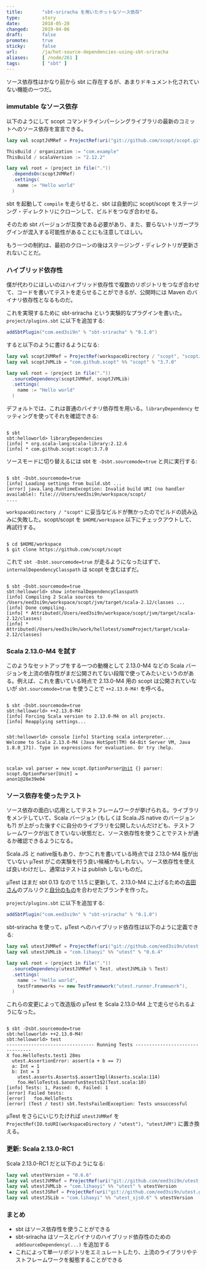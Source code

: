 ```yaml
---
title:       "sbt-sriracha を用いたホットなソース依存"
type:        story
date:        2018-05-20
changed:     2019-04-06
draft:       false
promote:     true
sticky:      false
url:         /ja/hot-source-dependencies-using-sbt-sriracha
aliases:     [ /node/261 ]
tags:        [ "sbt" ]
---
```


ソース依存性はかなり前から sbt に存在するが、あまりドキュメント化されていない機能の一つだ。

### immutable なソース依存

以下のようにして scopt コマンドラインパーシングライブラリの最新のコミットへのソース依存を宣言できる。

```scala
lazy val scoptJVMRef = ProjectRef(uri("git://github.com/scopt/scopt.git#c744bc48393e21092795059aa925fe50729fe62b"), "scoptJVM")

ThisBuild / organization := "com.example"
ThisBuild / scalaVersion := "2.12.2"

lazy val root = (project in file("."))
  .dependsOn(scoptJVMRef)
  .settings(
    name := "Hello world"
  )
```

sbt を起動して `compile` を走らせると、sbt は自動的に scopt/scopt をステージング・ディレクトリにクローンして、ビルドをつなぎ合わせる。

そのため sbt バージョンが互換である必要があり、また、要らないトリガープラグインが混入する可能性があることにも注意してほしい。

もう一つの制約は、最初のクローンの後はステージング・ディレクトリが更新されないことだ。

### ハイブリッド依存性

僕が代わりにほしいのはハイブリッド依存性で複数のリポジトリをつなぎ合わせて、コードを書いてテストを走らせることができるが、公開時には Maven のバイナリ依存性となるものだ。

これを実現するために sbt-sriracha という実験的なプラグインを書いた。`project/plugins.sbt` に以下を追加する:

```scala
addSbtPlugin("com.eed3si9n" % "sbt-sriracha" % "0.1.0")
```

すると以下のように書けるようになる:

```scala
lazy val scoptJVMRef = ProjectRef(workspaceDirectory / "scopt", "scoptJVM")
lazy val scoptJVMLib = "com.github.scopt" %% "scopt" % "3.7.0"

lazy val root = (project in file("."))
  .sourceDependency(scoptJVMRef, scoptJVMLib)
  .settings(
    name := "Hello world"
  )
```

デフォルトでは、これは普通のバイナリ依存性を用いる。`libraryDependency` セッティングを使ってそれを確認できる:

<code>
$ sbt
sbt:helloworld> libraryDependencies
[info] * org.scala-lang:scala-library:2.12.6
[info] * com.github.scopt:scopt:3.7.0
</code>

ソースモードに切り替えるには sbt を `-Dsbt.sourcemode=true` と共に実行する:

<code>
$ sbt -Dsbt.sourcemode=true
[info] Loading settings from build.sbt ...
[error] java.lang.RuntimeException: Invalid build URI (no handler available): file:///Users/eed3si9n/workspace/scopt/
....
</code>

`workspaceDirectory / "scopt"` に妥当なビルドが無かったのでビルドの読み込みに失敗した。scopt/scopt を `$HOME/workspace` 以下にチェックアウトして、再試行する。

<code>
$ cd $HOME/workspace
$ git clone https://github.com/scopt/scopt
</code>

これで `sbt -Dsbt.sourcemode=true` が走るようになったはずで、`internalDependencyClasspath` は scopt を含むはずだ。

<code>
$ sbt -Dsbt.sourcemode=true
sbt:helloworld> show internalDependencyClasspath
[info] Compiling 2 Scala sources to /Users/eed3si9n/workspace/scopt/jvm/target/scala-2.12/classes ...
[info] Done compiling.
[info] * Attributed(/Users/eed3si9n/workspace/scopt/jvm/target/scala-2.12/classes)
[info] * Attributed(/Users/eed3si9n/work/hellotest/someProject/target/scala-2.12/classes)
</code>

### Scala 2.13.0-M4 を試す

このようなセットアップをする一つの動機として 2.13.0-M4 などの Scala バージョンを上流の依存性がまだ公開されてない段階で使ってみたいというのがある。例えば、これを書いている時点で 2.13.0-M4 用の scopt は公開されていないが `sbt.sourcemode=true` を使うことで `++2.13.0-M4!` を呼べる。

<code>
$ sbt -Dsbt.sourcemode=true
sbt:helloworld> ++2.13.0-M4!
[info] Forcing Scala version to 2.13.0-M4 on all projects.
[info] Reapplying settings...

sbt:helloworld> console
[info] Starting scala interpreter...
Welcome to Scala 2.13.0-M4 (Java HotSpot(TM) 64-Bit Server VM, Java 1.8.0_171).
Type in expressions for evaluation. Or try :help.

scala> val parser = new scopt.OptionParser[Unit]("scopt") {}
parser: scopt.OptionParser[Unit] = $anon$1@28e39e04
</code>

### ソース依存を使ったテスト

ソース依存の面白い応用としてテストフレームワークが挙げられる。ライブラリをメンテしていて、Scala バージョン (もしくは Scala.JS native のバージョンも?) が上がった後すぐに自分のライブラリを公開したいんだけども、テストフレームワークが出てきていない状態だと、ソース依存性を使うことでテストが通るか確認できるようになる。

Scala.JS と native版もあり、かつこれを書いている時点では 2.13.0-M4 版が出ていない µTest がこの実験を行う良い候補かもしれない。ソース依存性を使えば良いわけだし、通常はテストは publish しないものだ。

µTest はまだ sbt 0.13 なので 1.1.5 に更新して、2.13.0-M4 に上げるための[吉田さん](https://github.com/lihaoyi/utest/pull/163)のプルリクと[自分のもの](https://github.com/lihaoyi/utest/pull/167)を合わせたブランチを作った。

`project/plugins.sbt` に以下を追加する:

```scala
addSbtPlugin("com.eed3si9n" % "sbt-sriracha" % "0.1.0")
```

sbt-sriracha を使って、µTest へのハイブリッド依存性は以下のように定義できる:

```scala
lazy val utestJVMRef = ProjectRef(uri("git://github.com/eed3si9n/utest.git#5b19f47c"), "utestJVM")
lazy val utestJVMLib = "com.lihaoyi" %% "utest" % "0.6.4"

lazy val root = (project in file("."))
  .sourceDependency(utestJVMRef % Test, utestJVMLib % Test)
  .settings(
    name := "Hello world",
    testFrameworks += new TestFramework("utest.runner.Framework"),
  )
```

これらの変更によって改造版の µTest を Scala 2.13.0-M4 上で走らせられるようになった。

<code>
$ sbt -Dsbt.sourcemode=true
sbt:helloworld> ++2.13.0-M4!
sbt:helloworld> test
-------------------------------- Running Tests --------------------------------
X foo.HelloTests.test1 28ms
  utest.AssertionError: assert(a + b == 7)
  a: Int = 1
  b: Int = 3
    utest.asserts.Asserts$.assertImpl(Asserts.scala:114)
    foo.HelloTests$.$anonfun$tests$2(Test.scala:10)
[info] Tests: 1, Passed: 0, Failed: 1
[error] Failed tests:
[error]   foo.HelloTests
[error] (Test / test) sbt.TestsFailedException: Tests unsuccessful
</code>

µTest をさらにいじりたければ `utestJVMRef` を `ProjectRef(IO.toURI(workspaceDirectory / "utest"), "utestJVM")` に置き換える。

### 更新: Scala 2.13.0-RC1

Scala 2.13.0-RC1 だと以下のようになる:

```scala
lazy val utestVersion = "0.6.6"
lazy val utestJVMRef = ProjectRef(uri("git://github.com/eed3si9n/utest.git#79950544"), "utestJVM")
lazy val utestJVMLib = "com.lihaoyi" %% "utest" % utestVersion
lazy val utestJSRef = ProjectRef(uri("git://github.com/eed3si9n/utest.git#79950544"), "utestJS")
lazy val utestJSLib = "com.lihaoyi" %% "utest_sjs0.6" % utestVersion
```

### まとめ

- sbt はソース依存性を使うことができる
- sbt-sriracha はソースとバイナリのハイブリッド依存性のための `addSourceDependency(...)` を追加する
- これによって単一リポジトリをエミュレートしたり、上流のライブラリやテストフレームワークを擬態することができる
